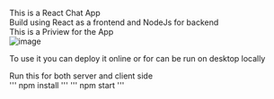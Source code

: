 This is a React Chat App <br>
Build using React as a frontend and NodeJs for backend<br>
This is a Priview for the App <br>
![image](https://github.com/user-attachments/assets/7af7f413-a4b7-4c00-90e5-a5eb3d2ffea4)

To use it you can deploy it online or for can be run on desktop locally<br>

Run this for both server and client side<br>
'''
 npm install
'''
'''
 npm start
'''





